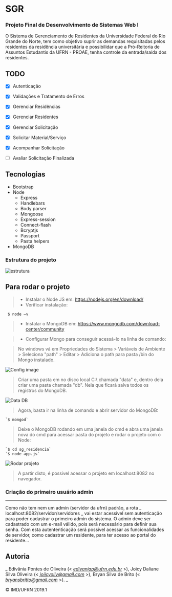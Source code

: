 # SGR

### Projeto Final de Desenvolvimento de Sistemas Web I

O Sistema de Gerenciamento de Residentes da Universidade Federal do Rio Grande do Norte, tem como objetivo suprir as demandas requisitadas pelos residentes da residência universitária e possibilidar que a Pró-Reitoria de Assuntos Estudantis da UFRN - PROAE, tenha controle da entrada/saída dos residentes.

## TODO

- [x] Autenticação
- [x] Validações e Tratamento de Erros
- [x] Gerenciar Residências 
- [x] Gerenciar Residentes
- [x] Gerenciar Solicitação
- [x] Solicitar Material/Serviço 
- [x] Acompanhar Solicitação
- [ ] Avaliar Solicitação Finalizada


## Tecnologias


- Bootstrap
- Node
    - Express
    - Handlebars
    - Body parser
    - Mongoose
    - Express-session
    - Connect-flash
    - Bcryptjs
    - Passport
    - Pasta helpers
- MongoDB

### Estrutura do projeto

![estrutura](estrutura.PNG)

## Para rodar o projeto

> - Instalar o Node JS em: https://nodejs.org/en/download/ 
> - Verificar instalação:

	 $ node –v

> - Instalar o MongoDB em: https://www.mongodb.com/download-center/community

> - Configurar Mongo para conseguir acessá-lo na linha de comando:

> No windows vá em Propriedades do Sistema > Variáveis de Ambiente > Seleciona "path" > Editar > Adiciona o path para pasta /bin do Mongo instalado. 

![Config image](config_path_mongo.PNG)

> Criar uma pasta em no disco local C:\ chamada "data" e, dentro dela criar uma pasta chamada "db". Nela que ficará salva todos os registros do MongoDB.

![Data DB](data_db.PNG)

> Agora, basta ir na linha de comando e abrir servidor do MongoDB:

	`$ mongod`

> Deixe o MongoDB rodando em uma janela do cmd e abra uma janela nova do cmd para acessar pasta do projeto e rodar o projeto com o Node:

	`$ cd sg_residencia`
	`$ node app.js`
![Rodar projeto](rodar_projeto.PNG)

> A partir disto, é possivel acessar o projeto em localhost:8082 no navegador.

### Criação do primeiro usuário admin
---

Como não tem nem um admin (servidor da ufrn) padrão, a rota _ localhost:8082/servidor/servidores _ vai estar acessivel sem autenticação para poder cadastrar o primeiro admin do sistema. 
O admin deve ser cadastrado com um e-mail válido, pois será necessário para definir sua senha. Com esta autententicação será possivel acessar as funcionalidades de servidor, como cadastrar um residente, para ter acesso ao portal do residente...


## Autoria
_
Edivânia Pontes de Oliveira (< *edivaniap@ufrn.edu.br* >), 
Joicy Daliane Silva Oliveira (< *joiicyoliv@gmail.com* >), 
Bryan Silva de Brito (< *bryansbritto@gmail.com* >).
_

&copy; IMD/UFRN 2019.1
